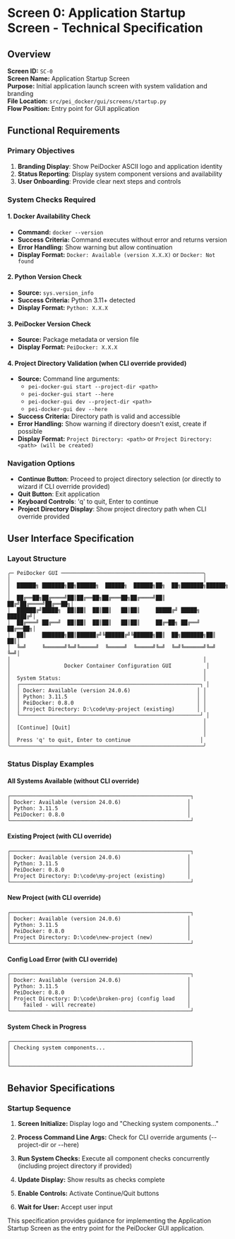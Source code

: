 # Screen 0: Application Startup Screen - Technical Specification

## Overview

**Screen ID:** `SC-0`  
**Screen Name:** Application Startup Screen  
**Purpose:** Initial application launch screen with system validation and branding  
**File Location:** `src/pei_docker/gui/screens/startup.py`  
**Flow Position:** Entry point for GUI application

## Functional Requirements

### Primary Objectives
1. **Branding Display**: Show PeiDocker ASCII logo and application identity
2. **Status Reporting**: Display system component versions and availability
3. **User Onboarding**: Provide clear next steps and controls

### System Checks Required

#### 1. Docker Availability Check
- **Command:** `docker --version`
- **Success Criteria:** Command executes without error and returns version
- **Error Handling:** Show warning but allow continuation
- **Display Format:** `Docker: Available (version X.X.X)` or `Docker: Not found`

#### 2. Python Version Check
- **Source:** `sys.version_info`
- **Success Criteria:** Python 3.11+ detected
- **Display Format:** `Python: X.X.X`

#### 3. PeiDocker Version Check
- **Source:** Package metadata or version file
- **Display Format:** `PeiDocker: X.X.X`

#### 4. Project Directory Validation (when CLI override provided)
- **Source:** Command line arguments:
  - `pei-docker-gui start --project-dir <path>`
  - `pei-docker-gui start --here`
  - `pei-docker-gui dev --project-dir <path>`
  - `pei-docker-gui dev --here`
- **Success Criteria:** Directory path is valid and accessible
- **Error Handling:** Show warning if directory doesn't exist, create if possible
- **Display Format:** `Project Directory: <path>` or `Project Directory: <path> (will be created)`

### Navigation Options
- **Continue Button**: Proceed to project directory selection (or directly to wizard if CLI override provided)
- **Quit Button**: Exit application
- **Keyboard Controls**: 'q' to quit, Enter to continue
- **Project Directory Display**: Show project directory path when CLI override provided

## User Interface Specification

### Layout Structure
```
╭─ PeiDocker GUI ─────────────────────────────────────────────╮
│                                                             │
│  ██████╗ ███████╗██╗██████╗  ██████╗  ██████╗██╗  ██╗███████╗██████╗ │
│  ██╔══██╗██╔════╝██║██╔══██╗██╔═══██╗██╔════╝██║ ██╔╝██╔════╝██╔══██╗│
│  ██████╔╝█████╗  ██║██║  ██║██║   ██║██║     █████╔╝ █████╗  ██████╔╝│
│  ██╔═══╝ ██╔══╝  ██║██║  ██║██║   ██║██║     ██╔═██╗ ██╔══╝  ██╔══██╗│
│  ██║     ███████╗██║██████╔╝╚██████╔╝╚██████╗██║  ██╗███████╗██║  ██║│
│  ╚═╝     ╚══════╝╚═╝╚═════╝  ╚═════╝  ╚═════╝╚═╝  ╚═╝╚══════╝╚═╝  ╚═╝│
│                                                             │
│                 Docker Container Configuration GUI           │
│                                                             │
│  System Status:                                             │
│  ┌─────────────────────────────────────────────────────────┐ │
│  │ Docker: Available (version 24.0.6)                     │ │
│  │ Python: 3.11.5                                         │ │
│  │ PeiDocker: 0.8.0                                       │ │
│  │ Project Directory: D:\code\my-project (existing)       │ │
│  └─────────────────────────────────────────────────────────┘ │
│                                                             │
│  [Continue] [Quit]                                          │
│                                                             │
│  Press 'q' to quit, Enter to continue                      │
╰─────────────────────────────────────────────────────────────╯
```

### Status Display Examples

#### All Systems Available (without CLI override)
```
┌─────────────────────────────────────────────────────────┐
│ Docker: Available (version 24.0.6)                     │
│ Python: 3.11.5                                         │
│ PeiDocker: 0.8.0                                       │
└─────────────────────────────────────────────────────────┘
```

#### Existing Project (with CLI override)
```
┌─────────────────────────────────────────────────────────┐
│ Docker: Available (version 24.0.6)                     │
│ Python: 3.11.5                                         │
│ PeiDocker: 0.8.0                                       │
│ Project Directory: D:\code\my-project (existing)       │
└─────────────────────────────────────────────────────────┘
```

#### New Project (with CLI override)
```
┌─────────────────────────────────────────────────────────┐
│ Docker: Available (version 24.0.6)                     │
│ Python: 3.11.5                                         │
│ PeiDocker: 0.8.0                                       │
│ Project Directory: D:\code\new-project (new)           │
└─────────────────────────────────────────────────────────┘
```

#### Config Load Error (with CLI override)
```
┌─────────────────────────────────────────────────────────┐
│ Docker: Available (version 24.0.6)                     │
│ Python: 3.11.5                                         │
│ PeiDocker: 0.8.0                                       │
│ Project Directory: D:\code\broken-proj (config load    │
│    failed - will recreate)                             │
└─────────────────────────────────────────────────────────┘
```

#### System Check in Progress
```
┌─────────────────────────────────────────────────────────┐
│ Checking system components...                           │
│                                                         │
│                                                         │
└─────────────────────────────────────────────────────────┘
```


## Behavior Specifications

### Startup Sequence
1. **Screen Initialize:** Display logo and "Checking system components..."
2. **Process Command Line Args:** Check for CLI override arguments (--project-dir or --here)
3. **Run System Checks:** Execute all component checks concurrently (including project directory if provided)
4. **Update Display:** Show results as checks complete

5. **Enable Controls:** Activate Continue/Quit buttons
6. **Wait for User:** Accept user input

This specification provides guidance for implementing the Application Startup Screen as the entry point for the PeiDocker GUI application.